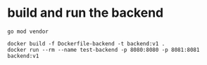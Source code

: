 # build and run the backend

```
go mod vendor
```

```
docker build -f Dockerfile-backend -t backend:v1 .
docker run --rm --name test-backend -p 8080:8080 -p 8081:8081 backend:v1
```
